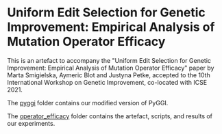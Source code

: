 # Uniform Edit Selection for Genetic Improvement: Empirical Analysis of Mutation Operator Efficacy

This is an artefact to accompany the "Uniform Edit Selection for Genetic Improvement: Empirical Analysis of Mutation Operator Efficacy" paper by Marta Smigielska, Aymeric Blot and Justyna Petke, accepted to the 10th International Workshop on Genetic Improvement, co-located with ICSE 2021.

The [pyggi](./pyggi/) folder contains our modified version of PyGGI.

The [operator_efficacy](./operator_efficacy) folder contains the artefact, scripts, and results of our experiments.
